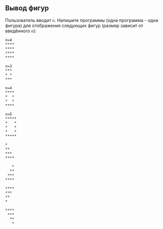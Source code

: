 
## Вывод фигур

Пользователь вводит `n`.
Напишите программы (одна программа - одна фигура) для отображения следующих фигур (размер зависит от введённого `n`):

```text
n=4
****
****
****
****

n=3
***
* *
***

n=4
****
*  *
*  *
****

n=5
*****
*   *
*   *
*   *
*****

*
**
***
****

   *
  **
 ***
****

****
***
**
*

****
 ***
  **
   *
```
